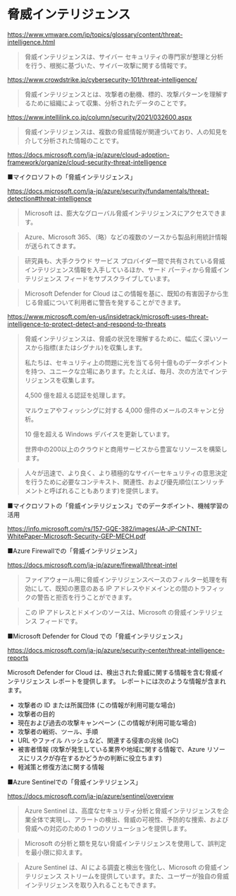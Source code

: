 # 脅威インテリジェンス

https://www.vmware.com/jp/topics/glossary/content/threat-intelligence.html

> 脅威インテリジェンスは、サイバー セキュリティの専門家が整理と分析を行う、根拠に基づいた、サイバー攻撃に関する情報です。

https://www.crowdstrike.jp/cybersecurity-101/threat-intelligence/

> 脅威インテリジェンスとは、攻撃者の動機、標的、攻撃パターンを理解するために組織によって収集、分析されたデータのことです。

https://www.intellilink.co.jp/column/security/2021/032600.aspx

> 脅威インテリジェンスは、複数の脅威情報が関連づいており、人の知見を介して分析された情報のことです。


https://docs.microsoft.com/ja-jp/azure/cloud-adoption-framework/organize/cloud-security-threat-intelligence

■マイクロソフトの「脅威インテリジェンス」

https://docs.microsoft.com/ja-jp/azure/security/fundamentals/threat-detection#threat-intelligence

> Microsoft は、膨大なグローバル脅威インテリジェンスにアクセスできます。

> Azure、Microsoft 365、（略）などの複数のソースから製品利用統計情報が送られてきます。

> 研究員も、大手クラウド サービス プロバイダー間で共有されている脅威インテリジェンス情報を入手しているほか、サード パーティから脅威インテリジェンス フィードをサブスクライブしています。

> Microsoft Defender for Cloud はこの情報を基に、既知の有害因子から生じる脅威について利用者に警告を発することができます。

https://www.microsoft.com/en-us/insidetrack/microsoft-uses-threat-intelligence-to-protect-detect-and-respond-to-threats

> 脅威インテリジェンスは、脅威の状況を理解するために、幅広く深いソースから指標(またはシグナル)を収集します。
> 
> 私たちは、セキュリティ上の問題に光を当てる何十億ものデータポイントを持つ、ユニークな立場にあります。たとえば、毎月、次の方法でインテリジェンスを収集します。
> 
> 4,500 億を超える認証を処理します。
> 
> マルウェアやフィッシングに対する 4,000 億件のメールのスキャンと分析。
> 
> 10 億を超える Windows デバイスを更新しています。
> 
> 世界中の200以上のクラウドと商用サービスから豊富なリソースを構築します。

> 人々が迅速で、より良く、より積極的なサイバーセキュリティの意思決定を行うために必要なコンテキスト、関連性、および優先順位(エンリッチメントと呼ばれることもあります)を提供します。
> 
■マイクロソフトの「脅威インテリジェンス」でのデータポイント、機械学習の活用

https://info.microsoft.com/rs/157-GQE-382/images/JA-JP-CNTNT-WhitePaper-Microsoft-Security-GEP-MECH.pdf


■Azure Firewallでの「脅威インテリジェンス」

https://docs.microsoft.com/ja-jp/azure/firewall/threat-intel

> ファイアウォール用に脅威インテリジェンスベースのフィルター処理を有効にして、既知の悪意のある IP アドレスやドメインとの間のトラフィックの警告と拒否を行うことができます。 

> この IP アドレスとドメインのソースは、Microsoft の脅威インテリジェンス フィードです。

■Microsoft Defender for Cloud での「脅威インテリジェンス」

https://docs.microsoft.com/ja-jp/azure/security-center/threat-intelligence-reports

Microsoft Defender for Cloud は、検出された脅威に関する情報を含む脅威インテリジェンス レポートを提供します。 レポートには次のような情報が含まれます。

- 攻撃者の ID または所属団体 (この情報が利用可能な場合)
- 攻撃者の目的
- 現在および過去の攻撃キャンペーン (この情報が利用可能な場合)
- 攻撃者の戦術、ツール、手順
- URL やファイル ハッシュなど、関連する侵害の兆候 (IoC)
- 被害者情報 (攻撃が発生している業界や地域に関する情報で、Azure リソースにリスクが存在するかどうかの判断に役立ちます)
- 軽減策と修復方法に関する情報


■Azure Sentinelでの「脅威インテリジェンス」

https://docs.microsoft.com/ja-jp/azure/sentinel/overview

>  Azure Sentinel は、高度なセキュリティ分析と脅威インテリジェンスを企業全体で実現し、アラートの検出、脅威の可視性、予防的な捜索、および脅威への対応のための 1 つのソリューションを提供します。

> Microsoft の分析と類を見ない脅威インテリジェンスを使用して、誤判定を最小限に抑えます。

> Azure Sentinel は、AI による調査と検出を強化し、Microsoft の脅威インテリジェンス ストリームを提供しています。また、ユーザーが独自の脅威インテリジェンスを取り入れることもできます。
